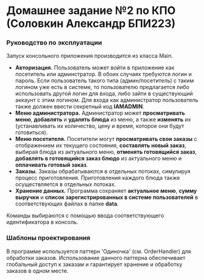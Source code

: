 # Домашнее задание №2 по КПО (Соловкин Александр БПИ223)
### Руководство по эксплуатации

Запуск консольного приложения производится из класса Main.
- __Авторизация.__ Пользователь может войти в приложение как посетитель или админстратор. В обоих случаях требуются логин и пароль. Если пользователь такого типа (админ/посетитель) с таким логином уже есть в системе, то пользователю предлагается либо использовать другой логин для входа, либо зайти в существующий аккаунт с этим логином. Для входа как администратор пользователь также должен ввести секретный код __IAMADMIN__.
- __Меню администратора.__ Администратор может __просматривать меню__, __добавлять__ и __удалять блюда__ из меню, а также __изменять__ их (устанавливать их количество, цену и время, которое они будут готовиться).
- __Меню посетителя.__ Посетители могут __просматривать свои заказы__ с отображением их текущего состояния,   __составлять новый заказ__, выбирая блюда из актуального меню, __отменять готовящийся заказ__, __добавлять в готовящийся заказ блюдо__ из актуального меню и __оплачивать готовый заказ__.
- __Заказы.__ Заказы обрабатываются в отдельных потоках, симулируя процесс приготовления. Приготовления каждого блюда также осуществляется в отдельных потоках.
- __Хранение данных.__ Программа сохраняет __актуальное меню__, __сумму выручки__ и __список зарегистрированных в системе пользователей__ в соответствующих файлах в папке __data__.

Команды выбираются с помощью ввода соответствующего идентификатора в консоль.

### Шаблоны проектирования

В программе используется паттерн 'Одиночка' (см. OrderHandler) для обработки заказов. Использование данного паттерна обеспечивает глобальный доступ к заказам и гарантирует хранение и обработку заказов в одном месте.